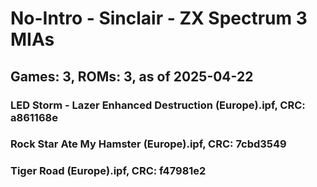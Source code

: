 # No-Intro - Sinclair - ZX Spectrum 3 MIAs
## Games: 3, ROMs: 3, as of 2025-04-22

### LED Storm - Lazer Enhanced Destruction (Europe).ipf, CRC: a861168e
### Rock Star Ate My Hamster (Europe).ipf, CRC: 7cbd3549
### Tiger Road (Europe).ipf, CRC: f47981e2
